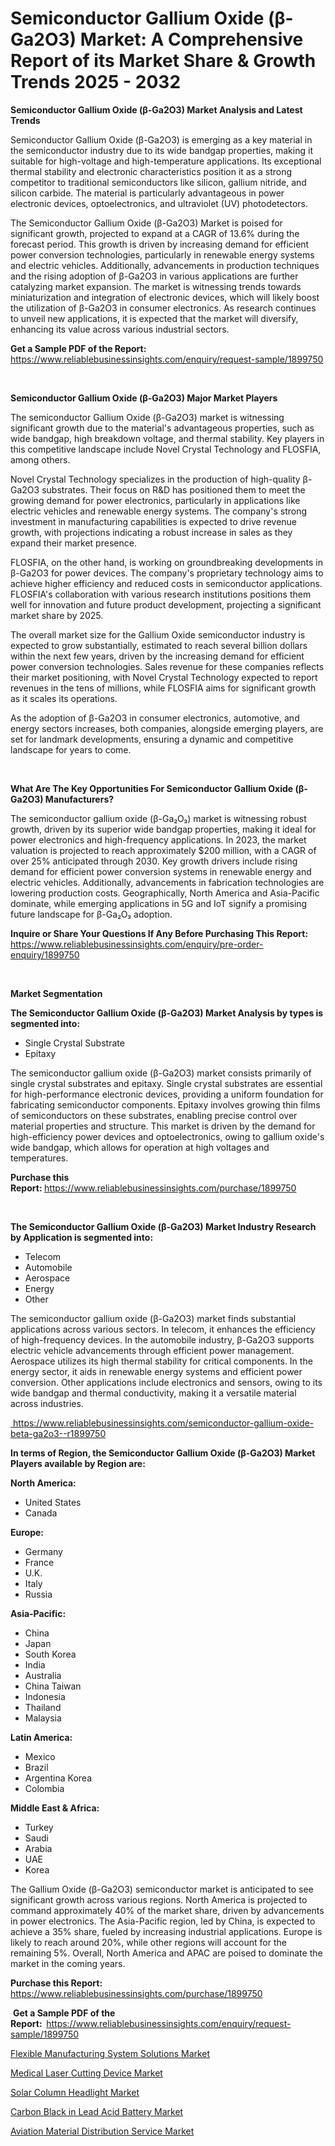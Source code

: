<p><h1>Semiconductor Gallium Oxide (β-Ga2O3) Market: A Comprehensive Report of its Market Share & Growth Trends 2025 - 2032</h1></p><p><strong>Semiconductor Gallium Oxide (β-Ga2O3) Market Analysis and Latest Trends</strong></p>
<p><p>Semiconductor Gallium Oxide (β-Ga2O3) is emerging as a key material in the semiconductor industry due to its wide bandgap properties, making it suitable for high-voltage and high-temperature applications. Its exceptional thermal stability and electronic characteristics position it as a strong competitor to traditional semiconductors like silicon, gallium nitride, and silicon carbide. The material is particularly advantageous in power electronic devices, optoelectronics, and ultraviolet (UV) photodetectors.</p><p>The Semiconductor Gallium Oxide (β-Ga2O3) Market is poised for significant growth, projected to expand at a CAGR of 13.6% during the forecast period. This growth is driven by increasing demand for efficient power conversion technologies, particularly in renewable energy systems and electric vehicles. Additionally, advancements in production techniques and the rising adoption of β-Ga2O3 in various applications are further catalyzing market expansion. The market is witnessing trends towards miniaturization and integration of electronic devices, which will likely boost the utilization of β-Ga2O3 in consumer electronics. As research continues to unveil new applications, it is expected that the market will diversify, enhancing its value across various industrial sectors.</p></p>
<p><strong>Get a Sample PDF of the Report:&nbsp;</strong> <a href="https://www.reliablebusinessinsights.com/enquiry/request-sample/1899750?utm_campaign=1117&utm_medium=2&utm_source=Github&utm_content=ia&utm_term=28032025&utm_id=semiconductor-gallium-oxide-b-ga2o3">https://www.reliablebusinessinsights.com/enquiry/request-sample/1899750</a></p>
<p>&nbsp;</p>
<p><strong>Semiconductor Gallium Oxide (β-Ga2O3) Major Market Players</strong></p>
<p><p>The semiconductor Gallium Oxide (β-Ga2O3) market is witnessing significant growth due to the material's advantageous properties, such as wide bandgap, high breakdown voltage, and thermal stability. Key players in this competitive landscape include Novel Crystal Technology and FLOSFIA, among others.</p><p>Novel Crystal Technology specializes in the production of high-quality β-Ga2O3 substrates. Their focus on R&D has positioned them to meet the growing demand for power electronics, particularly in applications like electric vehicles and renewable energy systems. The company's strong investment in manufacturing capabilities is expected to drive revenue growth, with projections indicating a robust increase in sales as they expand their market presence.</p><p>FLOSFIA, on the other hand, is working on groundbreaking developments in β-Ga2O3 for power devices. The company's proprietary technology aims to achieve higher efficiency and reduced costs in semiconductor applications. FLOSFIA's collaboration with various research institutions positions them well for innovation and future product development, projecting a significant market share by 2025.</p><p>The overall market size for the Gallium Oxide semiconductor industry is expected to grow substantially, estimated to reach several billion dollars within the next few years, driven by the increasing demand for efficient power conversion technologies. Sales revenue for these companies reflects their market positioning, with Novel Crystal Technology expected to report revenues in the tens of millions, while FLOSFIA aims for significant growth as it scales its operations.</p><p>As the adoption of β-Ga2O3 in consumer electronics, automotive, and energy sectors increases, both companies, alongside emerging players, are set for landmark developments, ensuring a dynamic and competitive landscape for years to come.</p></p>
<p>&nbsp;</p>
<p><strong>What Are The Key Opportunities For Semiconductor Gallium Oxide (β-Ga2O3) Manufacturers?</strong></p>
<p><p>The semiconductor gallium oxide (β-Ga₂O₃) market is witnessing robust growth, driven by its superior wide bandgap properties, making it ideal for power electronics and high-frequency applications. In 2023, the market valuation is projected to reach approximately $200 million, with a CAGR of over 25% anticipated through 2030. Key growth drivers include rising demand for efficient power conversion systems in renewable energy and electric vehicles. Additionally, advancements in fabrication technologies are lowering production costs. Geographically, North America and Asia-Pacific dominate, while emerging applications in 5G and IoT signify a promising future landscape for β-Ga₂O₃ adoption.</p></p>
<p><strong>Inquire or Share Your Questions If Any Before Purchasing This Report:</strong> <a href="https://www.reliablebusinessinsights.com/enquiry/pre-order-enquiry/1899750?utm_campaign=1117&utm_medium=2&utm_source=Github&utm_content=ia&utm_term=28032025&utm_id=semiconductor-gallium-oxide-b-ga2o3">https://www.reliablebusinessinsights.com/enquiry/pre-order-enquiry/1899750</a></p>
<p>&nbsp;</p>
<p><strong>Market Segmentation</strong></p>
<p><strong>The Semiconductor Gallium Oxide (β-Ga2O3) Market Analysis by types is segmented into:</strong></p>
<p><ul><li>Single Crystal Substrate</li><li>Epitaxy</li></ul></p>
<p><p>The semiconductor gallium oxide (β-Ga2O3) market consists primarily of single crystal substrates and epitaxy. Single crystal substrates are essential for high-performance electronic devices, providing a uniform foundation for fabricating semiconductor components. Epitaxy involves growing thin films of semiconductors on these substrates, enabling precise control over material properties and structure. This market is driven by the demand for high-efficiency power devices and optoelectronics, owing to gallium oxide's wide bandgap, which allows for operation at high voltages and temperatures.</p></p>
<p><strong>Purchase this Report:&nbsp;</strong><a href="https://www.reliablebusinessinsights.com/purchase/1899750?utm_campaign=1117&utm_medium=2&utm_source=Github&utm_content=ia&utm_term=28032025&utm_id=semiconductor-gallium-oxide-b-ga2o3">https://www.reliablebusinessinsights.com/purchase/1899750</a></p>
<p>&nbsp;</p>
<p><strong>The Semiconductor Gallium Oxide (β-Ga2O3) Market Industry Research by Application is segmented into:</strong></p>
<p><ul><li>Telecom</li><li>Automobile</li><li>Aerospace</li><li>Energy</li><li>Other</li></ul></p>
<p><p>The semiconductor gallium oxide (β-Ga2O3) market finds substantial applications across various sectors. In telecom, it enhances the efficiency of high-frequency devices. In the automobile industry, β-Ga2O3 supports electric vehicle advancements through efficient power management. Aerospace utilizes its high thermal stability for critical components. In the energy sector, it aids in renewable energy systems and efficient power conversion. Other applications include electronics and sensors, owing to its wide bandgap and thermal conductivity, making it a versatile material across industries.</p></p>
<p><a href="https://www.reliablebusinessinsights.com/semiconductor-gallium-oxide-beta-ga2o3--r1899750?utm_campaign=1117&utm_medium=2&utm_source=Github&utm_content=ia&utm_term=28032025&utm_id=semiconductor-gallium-oxide-b-ga2o3">&nbsp;https://www.reliablebusinessinsights.com/semiconductor-gallium-oxide-beta-ga2o3--r1899750</a></p>
<p><strong>In terms of Region, the Semiconductor Gallium Oxide (β-Ga2O3) Market Players available by Region are:</strong></p>
<p>
    <p> <strong> North America: </strong>
        <ul>
            <li>United States</li>
            <li>Canada</li>
        </ul>
        </p> 
    <p> <strong> Europe: </strong>
        <ul>
            <li>Germany</li>
            <li>France</li>
            <li>U.K.</li>
            <li>Italy</li>
            <li>Russia</li>
        </ul>
        </p> 
    <p> <strong> Asia-Pacific: </strong>
        <ul>
            <li>China</li>
            <li>Japan</li>
            <li>South Korea</li>
            <li>India</li>
            <li>Australia</li>
            <li>China Taiwan</li>
            <li>Indonesia</li>
            <li>Thailand</li>
            <li>Malaysia</li>
        </ul>
        </p> 
    <p> <strong> Latin America: </strong>
        <ul>
            <li>Mexico</li>
            <li>Brazil</li>
            <li>Argentina Korea</li>
            <li>Colombia</li>
        </ul>
        </p> 
    <p> <strong> Middle East & Africa: </strong>
        <ul>
            <li>Turkey</li>
            <li>Saudi</li>
            <li>Arabia</li>
            <li>UAE</li>
            <li>Korea</li>
        </ul>
    </p>
    </p>
<p><p>The Gallium Oxide (β-Ga2O3) semiconductor market is anticipated to see significant growth across various regions. North America is projected to command approximately 40% of the market share, driven by advancements in power electronics. The Asia-Pacific region, led by China, is expected to achieve a 35% share, fueled by increasing industrial applications. Europe is likely to reach around 20%, while other regions will account for the remaining 5%. Overall, North America and APAC are poised to dominate the market in the coming years.</p></p>
<p><strong>Purchase this Report: </strong><a href="https://www.reliablebusinessinsights.com/purchase/1899750?utm_campaign=1117&utm_medium=2&utm_source=Github&utm_content=ia&utm_term=28032025&utm_id=semiconductor-gallium-oxide-b-ga2o3">https://www.reliablebusinessinsights.com/purchase/1899750</a></p>
<p>&nbsp;<strong>Get a Sample PDF of the Report:&nbsp;&nbsp;</strong><a href="https://www.reliablebusinessinsights.com/enquiry/request-sample/1899750?utm_campaign=1117&utm_medium=2&utm_source=Github&utm_content=ia&utm_term=28032025&utm_id=semiconductor-gallium-oxide-b-ga2o3">https://www.reliablebusinessinsights.com/enquiry/request-sample/1899750</a></p>
<p><strong></strong></p>
<p><p><a href="https://github.com/toghojbeinta/Market-Research-Report-List-1/blob/main/flexible-manufacturing-system-solutions-market.md?utm_campaign=1117&utm_medium=2&utm_source=Github&utm_content=ia&utm_term=28032025&utm_id=semiconductor-gallium-oxide-b-ga2o3">Flexible Manufacturing System Solutions Market</a></p><p><a href="https://github.com/dusektwinec3/Market-Research-Report-List-1/blob/main/medical-laser-cutting-device-market.md?utm_campaign=1117&utm_medium=2&utm_source=Github&utm_content=ia&utm_term=28032025&utm_id=semiconductor-gallium-oxide-b-ga2o3">Medical Laser Cutting Device Market</a></p><p><a href="https://github.com/jaspartatin/Market-Research-Report-List-1/blob/main/solar-column-headlight-market.md?utm_campaign=1117&utm_medium=2&utm_source=Github&utm_content=ia&utm_term=28032025&utm_id=semiconductor-gallium-oxide-b-ga2o3">Solar Column Headlight Market</a></p><p><a href="https://github.com/alefermeivys/Market-Research-Report-List-1/blob/main/carbon-black-in-lead-acid-battery-market.md?utm_campaign=1117&utm_medium=2&utm_source=Github&utm_content=ia&utm_term=28032025&utm_id=semiconductor-gallium-oxide-b-ga2o3">Carbon Black in Lead Acid Battery Market</a></p><p><a href="https://github.com/jullselai/Market-Research-Report-List-1/blob/main/aviation-material-distribution-service-market.md?utm_campaign=1117&utm_medium=2&utm_source=Github&utm_content=ia&utm_term=28032025&utm_id=semiconductor-gallium-oxide-b-ga2o3">Aviation Material Distribution Service Market</a></p></p>